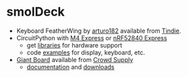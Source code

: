 # smolDeck

* Keyboard FeatherWing by [arturo182](https://github.com/arturo182) available from [Tindie](https://www.tindie.com/products/arturo182/keyboard-featherwing-qwerty-keyboard-26-lcd/).
* CircuitPython with [M4 Express](https://www.adafruit.com/product/3857) or [nRF52840 Express](https://www.adafruit.com/product/4062)
  * get [libraries](https://github.com/arturo182/keyboard_featherwing_sw/tree/master/circuitpython) for hardware support
  * code [examples](https://www.solder.party/docs/keyboard-featherwing/examples/) for display, keyboard, etc.
* [Giant Board](https://groboards.com/giant-board/) available from [Crowd Supply](https://www.crowdsupply.com/groboards/giant-board)
  * [documentation](https://groboards.com/docs/) and [downloads](http://downloads.groboards.com)
